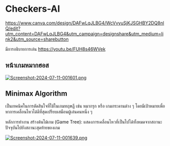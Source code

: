 ﻿# Checkers-AI
 
 https://www.canva.com/design/DAFwLqJLBG4/WcVvyuSjKJSGHBY2DQ8nlQ/edit?utm_content=DAFwLqJLBG4&utm_campaign=designshare&utm_medium=link2&utm_source=sharebutton
 
มีการอธิบายการเล่น
https://youtu.be/FUH8s46WVek

##

## หน้าเกมหมากฮอส

[![Screenshot-2024-07-11-001601.png](https://i.postimg.cc/Y011SfRg/Screenshot-2024-07-11-001601.png)](https://postimg.cc/64p7jZD5)


##

## Minimax Algorithm 
เป็นเทคนิคในการตัดสินใจที่ใช้ในเกมทฤษฎี เช่น หมากรุก หรือ เกมกระดานต่าง ๆ โดยมีเป้าหมายเพื่อหาการเคลื่อนไหวได้ดีที่สุดเปรียบเสมือนผู้เล่นคนหนึ่ง ๆ

หลักการทำงาน
สร้างต้นไม้เกม (Game Tree): แสดงการเคลื่อนไหวที่เป็นไปได้ทั้งหมดจากสถานะปัจจุบันไปยังสถานะสุดท้ายของเกม

[![Screenshot-2024-07-11-001639.png](https://i.postimg.cc/rzXrX0Lm/Screenshot-2024-07-11-001639.png)](https://postimg.cc/Mf5T1GH2)

